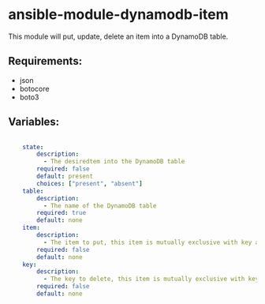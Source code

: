 # ansible-module-dynamodb-item

This module will put, update, delete an item into a DynamoDB table.

## Requirements: 
 * json 
 * botocore 
 * boto3

## Variables:

```yaml

    state:
        description:
          - The desiredtem into the DynamoDB table
        required: false
        default: present
        choices: ["present", "absent"]
    table:
        description:
          - The name of the DynamoDB table
        required: true
        default: none
    item:
        description:
          - The item to put, this item is mutually exclusive with key and is mandatory when the state is `present`
        required: false
        default: none
    key:
        description:
          - The key to delete, this item is mutually exclusive with key and is mandatory when the state is `absent`
        required: false
        default: none
```